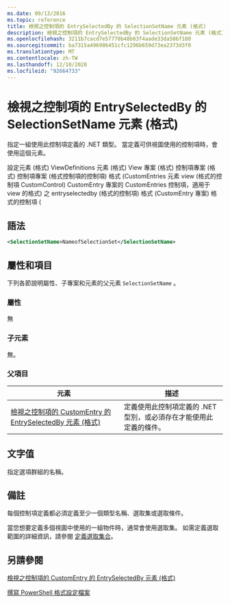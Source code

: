```yaml
---
ms.date: 09/13/2016
ms.topic: reference
title: 檢視之控制項的 EntrySelectedBy 的 SelectionSetName 元素 (格式)
description: 檢視之控制項的 EntrySelectedBy 的 SelectionSetName 元素 (格式)
ms.openlocfilehash: 3211b7cacd7e57770b48b03f4aade33da506f180
ms.sourcegitcommit: ba7315a496986451cfc1296b659d73ea2373d3f0
ms.translationtype: MT
ms.contentlocale: zh-TW
ms.lasthandoff: 12/10/2020
ms.locfileid: "92664733"
---
```

# <a name="selectionsetname-element-for-entryselectedby-for-controls-for-view-format"></a>檢視之控制項的 EntrySelectedBy 的 SelectionSetName 元素 (格式)

指定一組使用此控制項定義的 .NET 類型。 當定義可供視圖使用的控制項時，會使用這個元素。

設定元素 (格式) ViewDefinitions 元素 (格式) View 專案 (格式) 控制項專案 (格式) 控制項專案 (格式控制項的控制項) 格式 (CustomEntries 元素 view (格式的控制項 CustomControl) CustomEntry 專案的 CustomEntries 控制項，適用于 view 的格式) 之 entryselectedby (格式的控制項) 格式 (CustomEntry 專案) 格式的控制項 (

## <a name="syntax"></a>語法

```xml
<SelectionSetName>NameofSelectionSet</SelectionSetName>

```

## <a name="attributes-and-elements"></a>屬性和項目

下列各節說明屬性、子專案和元素的父元素 `SelectionSetName` 。

### <a name="attributes"></a>屬性

無

### <a name="child-elements"></a>子元素

無。

### <a name="parent-elements"></a>父項目

|元素|描述|
|-------------|-----------------|
|[檢視之控制項的 CustomEntry 的 EntrySelectedBy 元素 (格式)](./entryselectedby-element-for-customentry-for-controls-for-view-format.md)|定義使用此控制項定義的 .NET 型別，或必須存在才能使用此定義的條件。|

## <a name="text-value"></a>文字值

指定選項群組的名稱。

## <a name="remarks"></a>備註

每個控制項定義都必須定義至少一個類型名稱、選取集或選取條件。

當您想要定義多個視圖中使用的一組物件時，通常會使用選取集。 如需定義選取範圍的詳細資訊，請參閱 [定義選取集合](./defining-selection-sets.md)。

## <a name="see-also"></a>另請參閱

[檢視之控制項的 CustomEntry 的 EntrySelectedBy 元素 (格式)](./entryselectedby-element-for-customentry-for-controls-for-view-format.md)

[撰寫 PowerShell 格式設定檔案](./writing-a-powershell-formatting-file.md)
